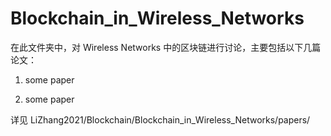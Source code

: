 # Blockchain_in_Wireless_Networks

在此文件夹中，对 Wireless Networks 中的区块链进行讨论，主要包括以下几篇论文：

1. some paper

2. some paper

详见 LiZhang2021/Blockchain/Blockchain_in_Wireless_Networks/papers/
